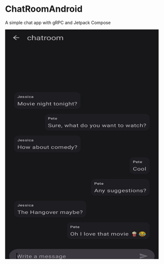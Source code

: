 # ChatRoomAndroid
A simple chat app with gRPC and Jetpack Compose

<img src="https://github.com/avingard/ChatRoomAndroid/blob/master/screenshots/chatroom.jpg" width="500" height="750">
